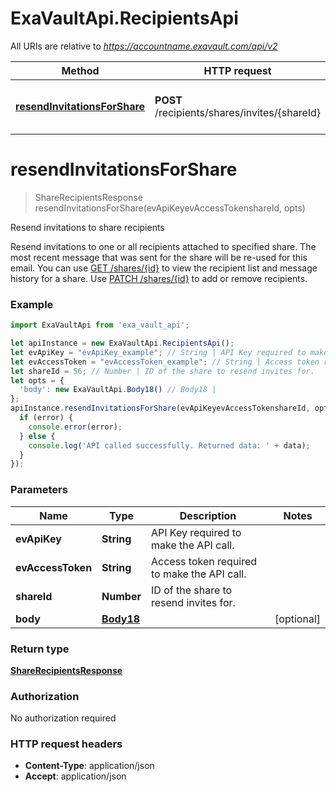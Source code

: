 # ExaVaultApi.RecipientsApi

All URIs are relative to *https://accountname.exavault.com/api/v2*

Method | HTTP request | Description
------------- | ------------- | -------------
[**resendInvitationsForShare**](RecipientsApi.md#resendInvitationsForShare) | **POST** /recipients/shares/invites/{shareId} | Resend invitations to share recipients

<a name="resendInvitationsForShare"></a>
# **resendInvitationsForShare**
> ShareRecipientsResponse resendInvitationsForShare(evApiKeyevAccessTokenshareId, opts)

Resend invitations to share recipients

Resend invitations to one or all recipients attached to specified share. The most recent message that was sent for the share will be re-used for this email.  You can use [GET /shares/{id}](#operation/getShareById) to view the recipient list and message history for a share. Use [PATCH /shares/{id}](#operation/updateShareById) to add or remove recipients.

### Example
```javascript
import ExaVaultApi from 'exa_vault_api';

let apiInstance = new ExaVaultApi.RecipientsApi();
let evApiKey = "evApiKey_example"; // String | API Key required to make the API call.
let evAccessToken = "evAccessToken_example"; // String | Access token required to make the API call.
let shareId = 56; // Number | ID of the share to resend invites for.
let opts = { 
  'body': new ExaVaultApi.Body18() // Body18 | 
};
apiInstance.resendInvitationsForShare(evApiKeyevAccessTokenshareId, opts, (error, data, response) => {
  if (error) {
    console.error(error);
  } else {
    console.log('API called successfully. Returned data: ' + data);
  }
});
```

### Parameters

Name | Type | Description  | Notes
------------- | ------------- | ------------- | -------------
 **evApiKey** | **String**| API Key required to make the API call. | 
 **evAccessToken** | **String**| Access token required to make the API call. | 
 **shareId** | **Number**| ID of the share to resend invites for. | 
 **body** | [**Body18**](Body18.md)|  | [optional] 

### Return type

[**ShareRecipientsResponse**](ShareRecipientsResponse.md)

### Authorization

No authorization required

### HTTP request headers

 - **Content-Type**: application/json
 - **Accept**: application/json

